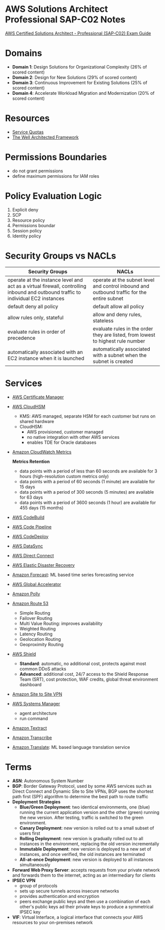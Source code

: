 # AWS Solutions Architect Professional SAP-C02 Notes

[AWS Certified Solutions Architect - Professional (SAP-C02) Exam Guide](https://d1.awsstatic.com/training-and-certification/docs-sa-pro/AWS-Certified-Solutions-Architect-Professional_Exam-Guide.pdf)

# Domains
- **Domain 1**: Design Solutions for Organizational Complexity (26% of
scored content)
- **Domain 2**: Design for New Solutions (29% of scored content)
- **Domain 3**: Continuous Improvement for Existing Solutions (25% of
scored content)
- **Domain 4**: Accelerate Workload Migration and Modernization (20% of
scored content)

# Resources
- [Service Quotas](https://docs.aws.amazon.com/general/latest/gr/aws-service-information.html)
- [The Well Architected Framework](https://docs.aws.amazon.com/wellarchitected/latest/framework/welcome.html)
# Permissions Boundaries
- do not grant permissions
- define maximum permissions for IAM roles

# Policy Evaluation Logic
1. Explicit deny
1. SCP
1. Resource policy
1. Permissions boundar
1. Session policy
1. Identity policy

# Security Groups vs NACLs

| Security Groups                                                                                                                   | NACLs                                                                                      |
| --------------------------------------------------------------------------------------------------------------------------------- | ------------------------------------------------------------------------------------------ |
| operate at the instance level and act as a virtual firewall, controlling inbound and outbound traffic to individual EC2 instances | operate at the subnet level and control inbound and outbound traffic for the entire subnet |
| default deny all policy                                                                                                           | default allow all policy                                                                   |
| allow rules only, stateful                                                                                                        | allow and deny rules, stateless                                                            |
| evaluate rules in order of precedence                                                                                             | evaluate rules in the order they are listed, from lowest to highest rule number            |
| automatically associated with an EC2 instance when it is launched                                                                 | automatically associated with a subnet when the subnet is created                          |

# Services
- [AWS Certificate Manager](https://aws.amazon.com/certificate-manager/)
- [AWS CloudHSM](https://aws.amazon.com/cloudhsm/)
    - KMS: AWS managed, separate HSM for each customer but runs on shared hardware
    - CloudHSM:
        - AWS provisioned, customer managed 
        - no native integration with other AWS services
        - enables TDE for Oracle databases
- [Amazon CloudWatch Metrics](https://docs.aws.amazon.com/AmazonCloudWatch/latest/monitoring/cloudwatch_concepts.html)

    **Metrics Retention**
    - data points with a period of less than 60 seconds are available for 3 hours (high-resolution custom metrics only)
    - data points with a period of 60 seconds (1 minute) are available for 15 days
    - data points with a period of 300 seconds (5 minutes) are available for 63 days
    - data points with a period of 3600 seconds (1 hour) are available for 455 days (15 months)
- [AWS CodeBuild](https://aws.amazon.com/codebuild/)
- [AWS Code Pipeline](https://aws.amazon.com/codepipeline/)
- [AWS CodeDeploy](https://aws.amazon.com/codedeploy/)
- [AWS DataSync](https://aws.amazon.com/datasync/)
- [AWS Direct Connect](https://aws.amazon.com/directconnect/)
- [AWS Elastic Disaster Recovery](https://aws.amazon.com/disaster-recovery/)
- [Amazon Forecast](https://aws.amazon.com/forecast/): ML based time series forecasting service
- [AWS Global Accelerator](https://aws.amazon.com/global-accelerator/)
- [Amazon Polly](https://aws.amazon.com/polly/)
- [Amazon Route 53](https://aws.amazon.com/route53/)
    - Simple Routing
    - Failover Routing
    - Multi Value Routing: improves availability
    - Weighted Routing
    - Latency Routing
    - Geolocation Routing
    - Geoproximity Routing
- [AWS Shield](https://aws.amazon.com/shield/)
    - **Standard**: automatic, no additional cost, protects against most common DDoS attacks
    - **Advanced**: additional cost, 24/7 access to the Shield Response Team (SRT), cost protection, WAF credits, global threat environment dashboard
- [Amazon Site to Site VPN](https://docs.aws.amazon.com/vpn/latest/s2svpn/VPC_VPN.html)
- [AWS Systems Manager](https://aws.amazon.com/systems-manager/)
    - agent architecture
    - run command
- [Amazon Textract](https://aws.amazon.com/textract/)
- [Amazon Transcribe](https://aws.amazon.com/transcribe/)
- [Amazon Translate](https://aws.amazon.com/translate/): ML based language translation service

# Terms
- **ASN**: Autonomous System Number
- **BGP**: Border Gateway Protocol, used by some AWS services such as Direct Connect and Dynamic Site to Site VPNs, BGP uses the shortest path first (SPF) algorithm to determine the best path to route traffic
- **Deployment Strategies**
    - **Blue/Green Deployment**: two identical environments, one (blue) running the current application version and the other (green) running the new version. After testing, traffic is switched to the green environment.
    - **Canary Deployment**: new version is rolled out to a small subset of users first
    - **Rolling Deployment**: new version is gradually rolled out to all instances in the environment, replacing the old version incrementally
    - **Immutable Deployment**: new version is deployed to a new set of instances, and once verified, the old instances are terminated
    - **All-at-once Deployment**: new version is deployed to all instances simultaneously
- **Forward Web Proxy Server**: accepts requests from your private network and forwards them to the internet, acting as an intermediary for clients
- **IPSEC VPN**
    - group of protocols
    - sets up secure tunnels across insecure networks
    - provides authentication and encryption
    - peers exchange public keys and then use a combination of each other's public keys ad their private keys to produce a symmetrical IPSEC key
- **VIF**: Virtual Interface, a logical interface that connects your AWS resources to your on-premises network
